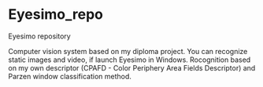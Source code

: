 # Eyesimo_repo
Eyesimo repository

Computer vision system based on my diploma project. You can recognize static images and video, if launch Eyesimo in Windows. 
Rocognition based on my own descriptor (CPAFD - Color Periphery Area Fields Descriptor) and Parzen window classification method. 
